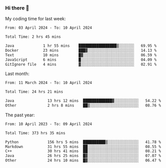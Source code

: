 ### Hi there 👋

My coding time for last week:

<!--START_SECTION:week-->

```txt
From: 03 April 2024 - To: 10 April 2024

Total Time: 2 hrs 45 mins

Java             1 hr 55 mins    █████████████████▒░░░░░░░   69.95 %
Docker           23 mins         ███▓░░░░░░░░░░░░░░░░░░░░░   14.13 %
Text             10 mins         █▓░░░░░░░░░░░░░░░░░░░░░░░   06.59 %
JavaScript       6 mins          █░░░░░░░░░░░░░░░░░░░░░░░░   04.09 %
GitIgnore file   4 mins          ▓░░░░░░░░░░░░░░░░░░░░░░░░   02.91 %
```

<!--END_SECTION:week-->

Last month:

<!--START_SECTION:month-->

```txt
From: 11 March 2024 - To: 10 April 2024

Total Time: 24 hrs 21 mins

Java               13 hrs 12 mins  █████████████▓░░░░░░░░░░░   54.22 %
Other              2 hrs 8 mins    ██▒░░░░░░░░░░░░░░░░░░░░░░   08.76 %
```

<!--END_SECTION:month-->

The past year:

<!--START_SECTION:year-->

```txt
From: 10 April 2023 - To: 09 April 2024

Total Time: 373 hrs 35 mins

Python             156 hrs 5 mins  ██████████▒░░░░░░░░░░░░░░   41.78 %
Markdown           31 hrs 55 mins  ██░░░░░░░░░░░░░░░░░░░░░░░   08.55 %
C++                30 hrs 41 mins  ██░░░░░░░░░░░░░░░░░░░░░░░   08.21 %
Java               26 hrs 25 mins  █▓░░░░░░░░░░░░░░░░░░░░░░░   07.07 %
Other              24 hrs 10 mins  █▓░░░░░░░░░░░░░░░░░░░░░░░   06.47 %
```

<!--END_SECTION:year-->
